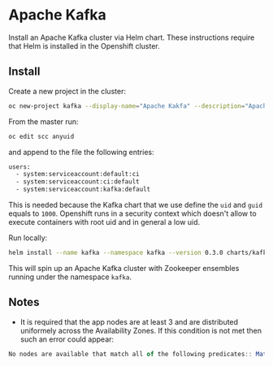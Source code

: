 # Apache Kafka

Install an Apache Kafka cluster via Helm chart. These instructions require that Helm is installed in the Openshift cluster.

## Install

Create a new project in the cluster:

```bash
oc new-project kafka --display-name="Apache Kakfa" --description="Apache Kafka cluster using Stateful Sets and Zookeper"
```

From the master run:

```bash
oc edit scc anyuid
```

and append to the file the following entries:

```bash
users:
  - system:serviceaccount:default:ci
  - system:serviceaccount:ci:default
  - system:serviceaccount:kafka:default
```

This is needed because the Kafka chart that we use define the `uid` and `guid` equals to `1000`. Openshift runs in a security context which doesn't allow to execute containers with root uid and in general a low uid.

Run locally:

```bash
helm install --name kafka --namespace kafka --version 0.3.0 charts/kafka
```

This will spin up an Apache Kafka cluster with Zookeeper ensembles running under the namespace `kafka`.

## Notes

- It is required that the app nodes are at least 3 and are distributed uniformely across the Availability Zones. If this condition is not met then such an error could appear:

```js
No nodes are available that match all of the following predicates:: MatchInterPodAffinity (1), MatchNodeSelector (3), NoVolumeZoneConflict (4)
```
